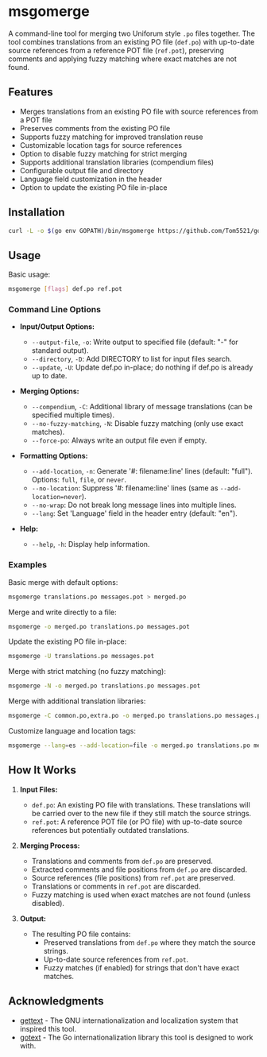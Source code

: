 # msgomerge

A command-line tool for merging two Uniforum style `.po` files together. The tool combines translations from an existing PO file (`def.po`) with up-to-date source references from a reference POT file (`ref.pot`), preserving comments and applying fuzzy matching where exact matches are not found.

## Features

- Merges translations from an existing PO file with source references from a POT file
- Preserves comments from the existing PO file
- Supports fuzzy matching for improved translation reuse
- Customizable location tags for source references
- Option to disable fuzzy matching for strict merging
- Supports additional translation libraries (compendium files)
- Configurable output file and directory
- Language field customization in the header
- Option to update the existing PO file in-place

## Installation

```bash
curl -L -o $(go env GOPATH)/bin/msgomerge https://github.com/Tom5521/gotext-tools/releases/latest/download/msgomerge-$(go env GOOS)-$(go env GOARCH) && chmod +x $(go env GOPATH)/bin/msgomerge
```

## Usage

Basic usage:

```bash
msgomerge [flags] def.po ref.pot
```

### Command Line Options

- **Input/Output Options:**

  - `--output-file`, `-o`: Write output to specified file (default: "-" for standard output).
  - `--directory`, `-D`: Add DIRECTORY to list for input files search.
  - `--update`, `-U`: Update def.po in-place; do nothing if def.po is already up to date.

- **Merging Options:**

  - `--compendium`, `-C`: Additional library of message translations (can be specified multiple times).
  - `--no-fuzzy-matching`, `-N`: Disable fuzzy matching (only use exact matches).
  - `--force-po`: Always write an output file even if empty.

- **Formatting Options:**

  - `--add-location`, `-n`: Generate '#: filename:line' lines (default: "full"). Options: `full`, `file`, or `never`.
  - `--no-location`: Suppress '#: filename:line' lines (same as `--add-location=never`).
  - `--no-wrap`: Do not break long message lines into multiple lines.
  - `--lang`: Set 'Language' field in the header entry (default: "en").

- **Help:**
  - `--help`, `-h`: Display help information.

### Examples

Basic merge with default options:

```bash
msgomerge translations.po messages.pot > merged.po
```

Merge and write directly to a file:

```bash
msgomerge -o merged.po translations.po messages.pot
```

Update the existing PO file in-place:

```bash
msgomerge -U translations.po messages.pot
```

Merge with strict matching (no fuzzy matching):

```bash
msgomerge -N -o merged.po translations.po messages.pot
```

Merge with additional translation libraries:

```bash
msgomerge -C common.po,extra.po -o merged.po translations.po messages.pot
```

Customize language and location tags:

```bash
msgomerge --lang=es --add-location=file -o merged.po translations.po messages.pot
```

## How It Works

1. **Input Files:**

   - `def.po`: An existing PO file with translations. These translations will be carried over to the new file if they still match the source strings.
   - `ref.pot`: A reference POT file (or PO file) with up-to-date source references but potentially outdated translations.

2. **Merging Process:**

   - Translations and comments from `def.po` are preserved.
   - Extracted comments and file positions from `def.po` are discarded.
   - Source references (file positions) from `ref.pot` are preserved.
   - Translations or comments in `ref.pot` are discarded.
   - Fuzzy matching is used when exact matches are not found (unless disabled).

3. **Output:**
   - The resulting PO file contains:
     - Preserved translations from `def.po` where they match the source strings.
     - Up-to-date source references from `ref.pot`.
     - Fuzzy matches (if enabled) for strings that don't have exact matches.

## Acknowledgments

- [gettext](https://www.gnu.org/software/gettext/) - The GNU internationalization and localization system that inspired this tool.
- [gotext](https://github.com/leonelquinteros/gotext) - The Go internationalization library this tool is designed to work with.
